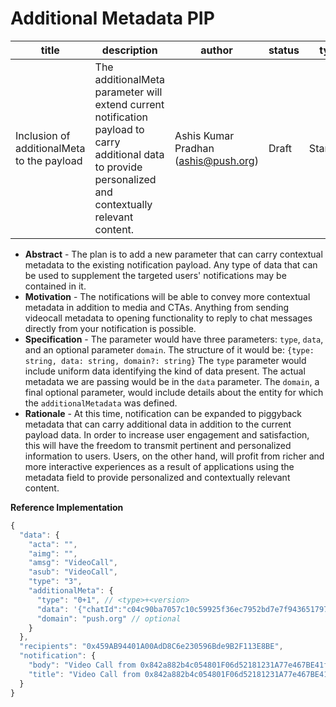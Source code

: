 # Additional Metadata PIP

| title | description | author | status | type | category | subcategory | created |
| --- | --- | --- | --- | --- | --- | --- | --- |
| Inclusion of additionalMeta to the payload | The additionalMeta parameter will extend current notification payload to carry additional data to provide personalized and contextually relevant content. | Ashis Kumar Pradhan (ashis@push.org) | Draft | Standard | PRC | Notification | 2023-05-22 |
- **Abstract** - The plan is to add a new parameter that can carry contextual metadata to the existing notification payload. Any type of data that can be used to supplement the targeted users' notifications may be contained in it.
- **Motivation** - The notifications will be able to convey more contextual metadata in addition to media and CTAs. Anything from sending videocall metadata to opening functionality to reply to chat messages directly from your notification is possible.
- **Specification** - The parameter would have three parameters: `type`, `data`, and an optional parameter `domain`. The structure of it would be:
`{type: string, data: string, domain?: string}`
 The `type` parameter would include uniform data identifying the kind of data present. The actual metadata we are passing would be in the `data` parameter. The `domain`, a final optional parameter, would include details about the entity for which the `additionalMetadata` was defined.
- **Rationale** - At this time, notification can be expanded to piggyback metadata that can carry additional data in addition to the current payload data. In order to increase user engagement and satisfaction, this will have the freedom to transmit pertinent and personalized information to users. Users, on the other hand, will profit from richer and more interactive experiences as a result of applications using the metadata field to provide personalized and contextually relevant content.

**Reference Implementation**

```jsx
{
  "data": {
    "acta": "",
    "aimg": "",
    "amsg": "VideoCall",
    "asub": "VideoCall",
    "type": "3",
    "additionalMeta": {
      "type": "0+1", // <type>+<version>
      "data": '{"chatId":"c04c90ba7057c10c59925f36ec7952bd7e7f9436517977115da2bdcd5b28ec30","status":4,"senderAddress":"0x842a882b4c054801F06d52181231A77e467BE41f","signalingData":null,"recipientAddress":"0x459AB94401A00AdD8C6e230596Bde9B2F113E8BE"}',
      "domain": "push.org" // optional
    }
  },
  "recipients": "0x459AB94401A00AdD8C6e230596Bde9B2F113E8BE",
  "notification": {
    "body": "Video Call from 0x842a882b4c054801F06d52181231A77e467BE41f",
    "title": "Video Call from 0x842a882b4c054801F06d52181231A77e467BE41f"
  }
}
```
